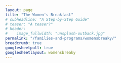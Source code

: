 ```yaml
---
layout: page
title: "The Women's Breakfast"
# subheadline: "A Step-by-Step Guide"
# teaser: "A teaser?"
# header:
#    image_fullwidth: "unsplash-outback.jpg"
permalink: "/families-and-programs/womensbreaky/"
breadcrumb: true
googlesheetpull: true
googlesheetlayout: womensbreaky
---
```


<div class="google-sheet-layout"></div>
